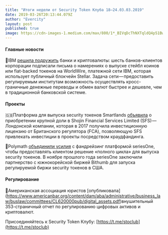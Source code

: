 ```yaml
---
title: "Итоги недели от Security Token Клуба 18–24.03.03.2019"
date: 2019-03-26T20:13:44.079Z
author: "Evercity"
layout: post
published: true
image: https://cdn-images-1.medium.com/max/800/1*_BIVqDcThNXTqldQ4p51Bw.png
---
```


#### Главные новости

🏦IBM [решила подружить](https://www.coindesk.com/ibm-signs-6-banks-to-issue-stablecoins-and-use-stellars-xlm-cryptocurrency?utm_source=securitytoken-it-newsletter) банки и криптовалюты: шесть банков-клиентов корпорации подписали письма о намерениях о выпуске стейбл коинов или fiat-backed токенов на WorldWire, платежной сети IBM, которая использует публичный блокчейн Stellar. Задача сети — предоставить регулируемым институтам возможность осуществлять кросс-граничные денежные переводы и обмен валют быстрее и дешевле, чем в традиционной банковской системе.

#### Проекты

🇬🇧Платформа для выпуска security токенов Smartlands [объявила](https://smartlands.io/news/smartlands-acquires-shojin-financial-services-limited-first-sto-underway/?utm_source=securitytoken-it-newsletter) о приобретении крупной доли в Shojin Financial Services Limited (SFS) — Лондонской компании, которая в 2017 получила инвестиционную лицензию от Британского регулятора (FCA), позволяющую SFS привлекать инвестиции в проекты посредством краудфандинга.

🤝Polymath [объединили усилия](https://www.coindesk.com/polymath-seriesone-team-up-to-simplify-security-token-issuance) с фандрейзинг платформой seriesOne, чтобы предоставлять клиентом решение «полного цикла» для выпуска security токенов. В ноябре прошлого года seriesOne заключили партнерство с южнокорейской биржей Bithumb для запуска регулируемой биржи security токенов в США.

#### Регулирование

📃Американская ассоциация юристов [опубликовала] (https://www.americanbar.org/content/dam/aba/administrative/business_law/buslaw/committees/CL620000pub/digital_assets.pdf)внушительный 353-страничный отчет по регулированию цифровых активов и криптовалют.

Присоединяйтесь к Security Token Клубу: [https://t.me/stoclub](https://t.me/stoclub)

